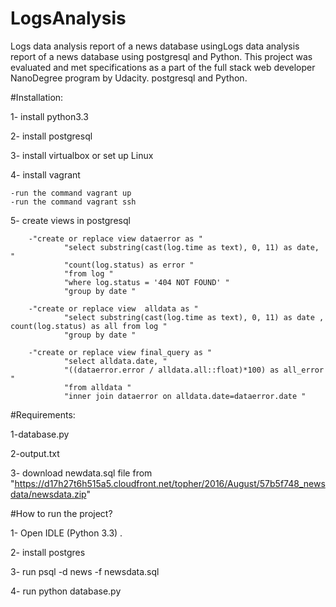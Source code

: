 # LogsAnalysis
Logs data analysis report of a news database usingLogs data analysis report of a news database using postgresql and Python. This project was evaluated and met specifications as a part of the full stack web developer NanoDegree program by Udacity. postgresql and Python.

#Installation:

1- install python3.3

2- install postgresql

3- install virtualbox or set up Linux

4- install vagrant

    -run the command vagrant up
    -run the command vagrant ssh

5- create views in postgresql
        
        -"create or replace view dataerror as "
                "select substring(cast(log.time as text), 0, 11) as date, "
                "count(log.status) as error "
                "from log "
                "where log.status = '404 NOT FOUND' "
                "group by date "
                
        -"create or replace view  alldata as "
                "select substring(cast(log.time as text), 0, 11) as date , count(log.status) as all from log "
                "group by date "
                
        -"create or replace view final_query as "
                "select alldata.date, "
                "((dataerror.error / alldata.all::float)*100) as all_error "
                "from alldata "
                "inner join dataerror on alldata.date=dataerror.date "
             
#Requirements:

1-database.py

2-output.txt

3- download newdata.sql file from "https://d17h27t6h515a5.cloudfront.net/topher/2016/August/57b5f748_newsdata/newsdata.zip"

#How to run the project?

1- Open IDLE (Python 3.3) .

2- install postgres

3- run psql -d news -f newsdata.sql

4- run python database.py
